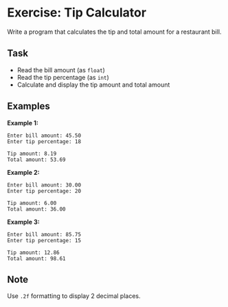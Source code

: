 # Exercise: Tip Calculator

Write a program that calculates the tip and total amount for a restaurant bill.

## Task
- Read the bill amount (as `float`)
- Read the tip percentage (as `int`)
- Calculate and display the tip amount and total amount

## Examples
**Example 1:**
```
Enter bill amount: 45.50
Enter tip percentage: 18
```
```
Tip amount: 8.19
Total amount: 53.69
```

**Example 2:**
```
Enter bill amount: 30.00
Enter tip percentage: 20
```
```
Tip amount: 6.00
Total amount: 36.00
```

**Example 3:**
```
Enter bill amount: 85.75
Enter tip percentage: 15
```
```
Tip amount: 12.86
Total amount: 98.61
```

## Note
Use `.2f` formatting to display 2 decimal places.

